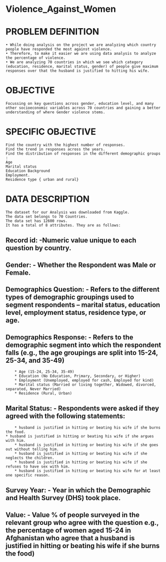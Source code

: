 # Violence_Against_Women


# PROBLEM DEFINITION
	• While doing analysis on the project we are analyzing which country people have responded the most against violence.
	• Therefore, to make it easier we are using data analysis to analyze the percentage of violence.
	• We are analyzing 70 countries in which we see which category (education, residence, marital status, gender) of people give maximum responses over that the husband is justified to hitting his wife.

# OBJECTIVE
	Focussing on key questions across gender, education level, and many other socioeconomic variables across 70 countries and gaining a better understanding of where Gender violence stems.

# SPECIFIC OBJECTIVE
	Find the country with the highest number of responses.
	Find the trend in responses across the years.
	Find the distribution of responses in the different demographic groups :
	Age
	Marital status
	Education Background
	Employment.
	Residence type { urban and rural}
 
# DATA DESCRIPTION
	The dataset for our Analysis was downloaded from Kaggle.
	The data set belongs to 70 Countries.
	The data set has 12600 rows.
	It has a total of 8 attributes. They are as follows:
 
## Record id: -Numeric value unique to each question by country.
## Gender: - Whether the Respondent was Male or Female.
## Demographics Question: - Refers to the different types of demographic groupings used to segment respondents – marital status, education level, employment status, residence type, or age.
## Demographics Response: - Refers to the demographic segment into which the respondent falls (e.g., the age groupings are split into 15-24, 25-34, and 35-49)
        * Age (15-24, 25-34, 35-49)
        * Education (No Education, Primary, Secondary, or Higher)
        * Employment (Unemployed, employed for cash, Employed for kind)
        * Marital status (Married or living together, Widowed, divorced, separated, Never Married)
        * Residence (Rural, Urban)

## Marital Status: - Respondents were asked if they agreed with the following statements: 
        * husband is justified in hitting or beating his wife if she burns the food.
	* husband is justified in hitting or beating his wife if she argues with him. 
        * husband is justified in hitting or beating his wife if she goes out without telling him. 
        * husband is justified in hitting or beating his wife if she neglects the children. 
        * husband is justified in hitting or beating his wife if she refuses to have sex with him.
        * husband is justified in hitting or beating his wife for at least one specific reason.
 	
## Survey Year: - Year in which the Demographic and Health Survey (DHS) took place.
## Value: - Value % of people surveyed in the relevant group who agree with the question e.g., the percentage of women aged 15-24 in Afghanistan who agree that a husband is justified in hitting or beating his wife if she burns the food) 
